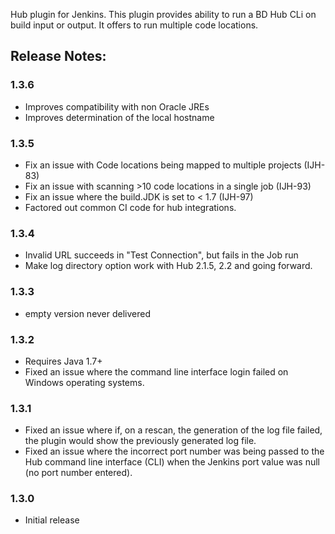 Hub plugin for Jenkins. This plugin provides ability to run a BD Hub CLi on build input or output. It offers to run multiple code locations.

## Release Notes:
### 1.3.6
* Improves compatibility with non Oracle JREs
* Improves determination of the local hostname 
### 1.3.5
* Fix an issue with Code locations being mapped to multiple projects (IJH-83)
* Fix an issue with scanning >10 code locations in a single job (IJH-93)
* Fix an issue where the build.JDK is set to < 1.7 (IJH-97)
* Factored out common CI code for hub integrations.
### 1.3.4
* Invalid URL succeeds in "Test Connection", but fails in the Job run
* Make log directory option work with Hub 2.1.5, 2.2 and going forward.
### 1.3.3
* empty version never delivered
### 1.3.2
* Requires Java 1.7+
* Fixed an issue where the command line interface login failed on Windows operating systems.
### 1.3.1
* Fixed an issue where if, on a rescan, the generation of the log file failed, the plugin would show the previously generated log file.
* Fixed an issue where the incorrect port number was being passed to the Hub command line interface (CLI) when the Jenkins port value was null (no port number entered). 
### 1.3.0
* Initial release
